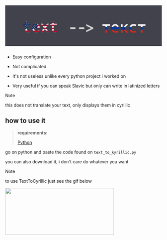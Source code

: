 # ![alt text](https://github.com/ubervatnik/TextToCyrillic/blob/55662c3fde2bf5e8f6a86d93d8a947fc7b8d1d68/Untitled.png)


- Easy configuration

- Not complicated

- It's not useless unlike every python project i worked on

- Very useful if you can speak Slavic but only can write in latinized letters

> [!NOTE]
> this does not translate your text, only displays them in cyrillic

## how to use it

> **requirements:**
> 
> [Python](https://www.python.org/)

go on python and paste the code found on `text_to_kyrillic.py`

you can also download it, i don't care do whatever you want

> [!NOTE]
> to use TextToCyrillic just see the gif below


<img src="usage.gif" style="height: 150px; width: 350px"/>

